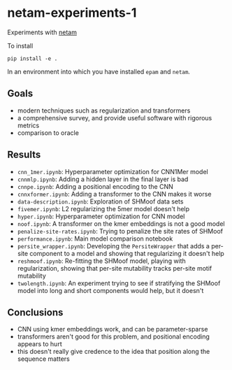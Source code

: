 # netam-experiments-1

Experiments with [netam](https://github.com/matsengrp/netam)

To install

    pip install -e .

In an environment into which you have installed `epam` and `netam`.


## Goals

* modern techniques such as regularization and transformers
* a comprehensive survey, and provide useful software with rigorous metrics
* comparison to oracle


## Results

* `cnn_1mer.ipynb`: Hyperparameter optimization for CNN1Mer model
* `cnnmlp.ipynb`: Adding a hidden layer in the final layer is bad
* `cnnpe.ipynb`: Adding a positional encoding to the CNN
* `cnnxformer.ipynb`: Adding a transformer to the CNN makes it worse
* `data-description.ipynb`: Exploration of SHMoof data sets
* `fivemer.ipynb`: L2 regularizing the 5mer model doesn't help
* `hyper.ipynb`: Hyperparameter optimization for CNN model
* `noof.ipynb`: A transformer on the kmer embeddings is not a good model
* `penalize-site-rates.ipynb`: Trying to penalize the site rates of SHMoof
* `performance.ipynb`: Main model comparison notebook
* `persite_wrapper.ipynb`: Developing the `PersiteWrapper` that adds a per-site component to a model and showing that regularizing it doesn't help
* `reshmoof.ipynb`: Re-fitting the SHMoof model, playing with regularization, showing that per-site mutability tracks per-site motif mutability
* `twolength.ipynb`: An experiment trying to see if stratifying the SHMoof model into long and short components would help, but it doesn't


## Conclusions
* CNN using kmer embeddings work, and can be parameter-sparse
* transformers aren't good for this problem, and positional encoding appears to hurt
* this doesn't really give credence to the idea that position along the sequence matters
